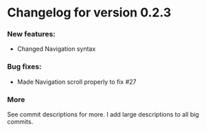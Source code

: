 # Changelog for version 0.2.3
### New features:
* Changed Navigation syntax

### Bug fixes:
* Made Navigation scroll properly to fix #27

### More
See commit descriptions for more. I add large descriptions to all big commits.